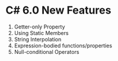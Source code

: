 # C# 6.0 New Features
1. Getter-only Property
2. Using Static Members
3. String Interpolation
4. Expression-bodied functions/properties
5. Null-conditional Operators
